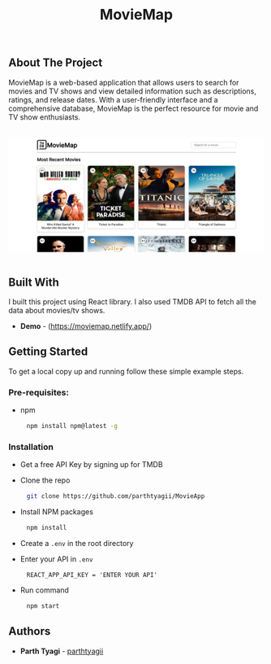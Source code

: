 <br/>
<p align="center">
  
  <h1 align="center">MovieMap</h1>
  <br>
  
</p>



## About The Project

MovieMap is a web-based application that allows users to search for movies and TV shows and view detailed information such as descriptions, ratings, and release dates. With a user-friendly interface and a comprehensive database, MovieMap is the perfect resource for movie and TV show enthusiasts.

<br>

<div align="center">
  <img align="center" width="700px" src="https://github.com/parthtyagii/MovieApp/blob/master/Screenshot%20.png">
</div>

<!-- ![Screen Shot](https://github.com/parthtyagii/MovieApp/blob/master/Screenshot%20.png) -->

<br>

## Built With

I built this project using React library. I also used TMDB API to fetch all the data about movies/tv shows.

* **Demo** - (https://moviemap.netlify.app/)

## Getting Started

To get a local copy up and running follow these simple example steps.

### Pre-requisites:

* npm

```sh
     npm install npm@latest -g
```

### Installation

* Get a free API Key  by signing up for TMDB

* Clone the repo 

```sh
     git clone https://github.com/parthtyagii/MovieApp
```

* Install NPM packages

```sh
     npm install
```

* Create a `.env` in the root directory 

* Enter your API in `.env`

```JS
     REACT_APP_API_KEY = 'ENTER YOUR API'
```

* Run command 

```sh
     npm start
```

## Authors

* **Parth Tyagi** - [parthtyagii](https://github.com/parthtyagii)


